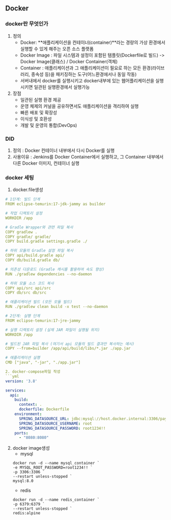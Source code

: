 ## Docker

### docker란 무엇인가
1. 정의 
    - Docker: **애플리케이션을 컨테이너(container)**라는 경량의 가상 환경에서 실행할 수 있게 해주는 오픈 소스 플랫폼
    - Docker Image : 파일 시스템과 설정이 포함된 템플릿(Dockerfile로 빌드) -> Docker Image(클래스) / Docker Container(객체)
    - Container : 애플리케이션과 그 애플리케이션이 필요로 하는 모든 환경(라이브러리, 종속성 등)을 패키징하는 도구(어느환경에서나 동일 작동)
    - 서버내에서 docker를 실행시키고 docker내부에 있는 웹어플리케이션을 실행시키면 일관된 실행환경에서 실행가능
2. 장점
    - 일관된 실행 환경 제공
    - 운영 체제의 커널을 공유하면서도 애플리케이션을 격리하여 실행
    - 빠른 배포 및 확장성
    - 이식성 및 호환성
    - 개발 및 운영의 통합(DevOps)

### DID
1. 정의 :  Docker 컨테이너 내부에서 다시 Docker를 실행
2. 사용이유 : Jenkins를 Docker Container에서 실행하고, 그 Container 내부에서 다른 Docker 이미지, 컨테이너 실행

### docker 세팅

1. docker.file생성
```yml
# 1단계: 빌드 단계
FROM eclipse-temurin:17-jdk-jammy as builder

# 작업 디렉토리 설정
WORKDIR /app

# Gradle Wrapper와 관련 파일 복사
COPY gradlew .
COPY gradle/ gradle/
COPY build.gradle settings.gradle ./

# 하위 모듈의 Gradle 설정 파일 복사
COPY api/build.gradle api/
COPY db/build.gradle db/

# 의존성 다운로드 (Gradle 캐시를 활용하여 속도 향상)
RUN ./gradlew dependencies --no-daemon

# 하위 모듈 소스 코드 복사
COPY api/src api/src
COPY db/src db/src

# 애플리케이션 빌드 (모든 모듈 빌드)
RUN ./gradlew clean build -x test --no-daemon

# 2단계: 실행 단계
FROM eclipse-temurin:17-jre-jammy

# 실행 디렉토리 설정 (실제 JAR 파일이 실행될 위치)
WORKDIR /app

# 빌드된 JAR 파일 복사 (여기서 api 모듈의 빌드 결과만 복사하는 예시)
COPY --from=builder /app/api/build/libs/*.jar ./app.jar

# 애플리케이션 실행
CMD ["java", "-jar", "./app.jar"]

2. docker-compose파일 작성
```yml
version: '3.8'

services:
  api:
    build:
      context: .
      dockerfile: Dockerfile
    environment:
      SPRING_DATASOURCE_URL: jdbc:mysql://host.docker.internal:3306/payment?useSSL=false&useUnicode=true&allowPublicKeyRetrieval=true
      SPRING_DATASOURCE_USERNAME: root
      SPRING_DATASOURCE_PASSWORD: root1234!!
    ports:
      - "8080:8080"
```

2. docker image생성
   - mysql
   ```shell
   docker run -d --name mysql_container `
   -e MYSQL_ROOT_PASSWORD=root1234!! `
   -p 3306:3306 `
   --restart unless-stopped `
   mysql:8.0
   ```
   - redis
   ```shell
   docker run -d --name redis_container `
   -p 6379:6379 `
   --restart unless-stopped `
   redis:alpine
   ```



